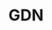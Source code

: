 ---
title: GDN
master_category: false
sub_categories:
  - category:
    published: true
sub_articles:
  - article:
    published: true
  - article:
    published: true
---